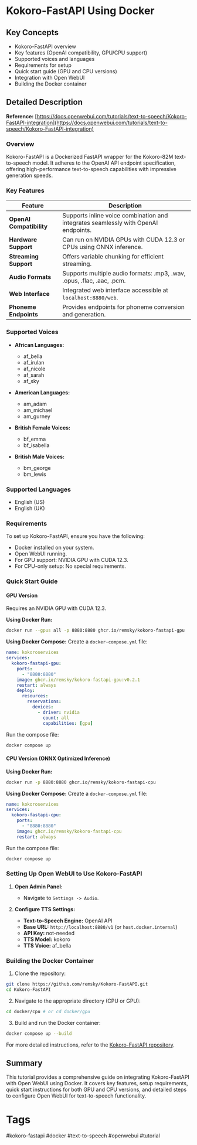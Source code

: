# Kokoro-FastAPI Using Docker

## Key Concepts
- Kokoro-FastAPI overview
- Key features (OpenAI compatibility, GPU/CPU support)
- Supported voices and languages
- Requirements for setup
- Quick start guide (GPU and CPU versions)
- Integration with Open WebUI
- Building the Docker container

## Detailed Description

**Reference:** [https://docs.openwebui.com/tutorials/text-to-speech/Kokoro-FastAPI-integration](https://docs.openwebui.com/tutorials/text-to-speech/Kokoro-FastAPI-integration)

### Overview
Kokoro-FastAPI is a Dockerized FastAPI wrapper for the Kokoro-82M text-to-speech model. It adheres to the OpenAI API endpoint specification, offering high-performance text-to-speech capabilities with impressive generation speeds.

### Key Features

| Feature | Description |
|---------|-------------|
| **OpenAI Compatibility** | Supports inline voice combination and integrates seamlessly with OpenAI endpoints. |
| **Hardware Support** | Can run on NVIDIA GPUs with CUDA 12.3 or CPUs using ONNX inference. |
| **Streaming Support** | Offers variable chunking for efficient streaming. |
| **Audio Formats** | Supports multiple audio formats: .mp3, .wav, .opus, .flac, .aac, .pcm. |
| **Web Interface** | Integrated web interface accessible at `localhost:8880/web`. |
| **Phoneme Endpoints** | Provides endpoints for phoneme conversion and generation. |

### Supported Voices
- **African Languages:**
  - af_bella
  - af_irulan
  - af_nicole
  - af_sarah
  - af_sky

- **American Languages:**
  - am_adam
  - am_michael
  - am_gurney

- **British Female Voices:**
  - bf_emma
  - bf_isabella

- **British Male Voices:**
  - bm_george
  - bm_lewis

### Supported Languages
- English (US)
- English (UK)

### Requirements
To set up Kokoro-FastAPI, ensure you have the following:
- Docker installed on your system.
- Open WebUI running.
- For GPU support: NVIDIA GPU with CUDA 12.3.
- For CPU-only setup: No special requirements.

### Quick Start Guide

#### GPU Version
Requires an NVIDIA GPU with CUDA 12.3.

**Using Docker Run:**
```bash
docker run --gpus all -p 8880:8880 ghcr.io/remsky/kokoro-fastapi-gpu
```

**Using Docker Compose:**
Create a `docker-compose.yml` file:
```yaml
name: kokoroservices
services:
  kokoro-fastapi-gpu:
    ports:
      - "8880:8880"
    image: ghcr.io/remsky/kokoro-fastapi-gpu:v0.2.1
    restart: always
    deploy:
      resources:
        reservations:
          devices:
            - driver: nvidia
              count: all
              capabilities: [gpu]
```
Run the compose file:
```bash
docker compose up
```

#### CPU Version (ONNX Optimized Inference)

**Using Docker Run:**
```bash
docker run -p 8880:8880 ghcr.io/remsky/kokoro-fastapi-cpu
```

**Using Docker Compose:**
Create a `docker-compose.yml` file:
```yaml
name: kokoroservices
services:
  kokoro-fastapi-cpu:
    ports:
      - "8880:8880"
    image: ghcr.io/remsky/kokoro-fastapi-cpu
    restart: always
```
Run the compose file:
```bash
docker compose up
```

### Setting Up Open WebUI to Use Kokoro-FastAPI

1. **Open Admin Panel:**
   - Navigate to `Settings -> Audio`.

2. **Configure TTS Settings:**
   - **Text-to-Speech Engine:** OpenAI API
   - **Base URL:** `http://localhost:8880/v1` (or `host.docker.internal`)
   - **API Key:** not-needed
   - **TTS Model:** kokoro
   - **TTS Voice:** af_bella

### Building the Docker Container

1. Clone the repository:
```bash
git clone https://github.com/remsky/Kokoro-FastAPI.git
cd Kokoro-FastAPI
```

2. Navigate to the appropriate directory (CPU or GPU):
```bash
cd docker/cpu # or cd docker/gpu
```

3. Build and run the Docker container:
```bash
docker compose up --build
```
For more detailed instructions, refer to the [Kokoro-FastAPI repository](https://github.com/remsky/Kokoro-FastAPI).

## Summary

This tutorial provides a comprehensive guide on integrating Kokoro-FastAPI with Open WebUI using Docker. It covers key features, setup requirements, quick start instructions for both GPU and CPU versions, and detailed steps to configure Open WebUI for text-to-speech functionality.

# Tags
#kokoro-fastapi #docker #text-to-speech #openwebui #tutorial